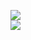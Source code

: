 [![](https://img.shields.io/badge/Made%20With-Github%20Spray-lightgrey.svg?style=for-the-badge&logo=github)](https://github.com/Annihil/github-spray#20747)  
[![](https://i.imgur.com/2DrTn0Z.gif)](https://github.com/Annihil/github-spray)